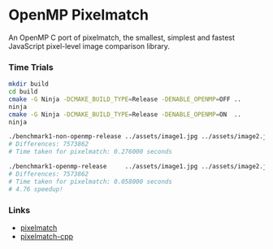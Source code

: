 # OpenMP Pixelmatch
An OpenMP C port of pixelmatch, the smallest, simplest and fastest JavaScript pixel-level image comparison library.

### Time Trials

```bash
mkdir build
cd build
cmake -G Ninja -DCMAKE_BUILD_TYPE=Release -DENABLE_OPENMP=OFF .. 
ninja
cmake -G Ninja -DCMAKE_BUILD_TYPE=Release -DENABLE_OPENMP=ON  ..
ninja

./benchmark1-non-openmp-release ../assets/image1.jpg ../assets/image2.jpg
# Differences: 7573862
# Time taken for pixelmatch: 0.276000 seconds

./benchmark1-openmp-release     ../assets/image1.jpg ../assets/image2.jpg
# Differences: 7573862
# Time taken for pixelmatch: 0.058000 seconds
# 4.76 speedup!
```


### Links
- [pixelmatch](https://github.com/mapbox/pixelmatch)
- [pixelmatch-cpp](https://github.com/mapbox/pixelmatch-cpp)
